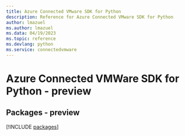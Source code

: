 ```yaml
---
title: Azure Connected VMware SDK for Python
description: Reference for Azure Connected VMware SDK for Python
author: lmazuel
ms.author: lmazuel
ms.data: 04/19/2023
ms.topic: reference
ms.devlang: python
ms.service: connectedvmware
---
```

# Azure Connected VMWare SDK for Python - preview
## Packages - preview
[!INCLUDE [packages](connected-vmware-index.md)]